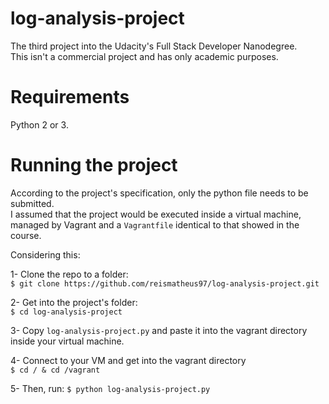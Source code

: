 # log-analysis-project
The third project into the Udacity's Full Stack Developer Nanodegree. \
This isn't a commercial project and has only academic purposes.

# Requirements
Python 2 or 3.

# Running the project
According to the project's specification, only the python file needs to be submitted. \
I assumed that the project would be executed inside a virtual machine, managed by Vagrant and a ```Vagrantfile``` identical to that showed in the course.

Considering this:

1- Clone the repo to a folder: \
```$ git clone https://github.com/reismatheus97/log-analysis-project.git``` 

2- Get into the project's folder: \
```$ cd log-analysis-project``` 

3- Copy ```log-analysis-project.py``` and paste it into the vagrant directory inside your virtual machine.

4- Connect to your VM and get into the vagrant directory \
```$ cd / & cd /vagrant ``` 

5- Then, run:
```$ python log-analysis-project.py ```

